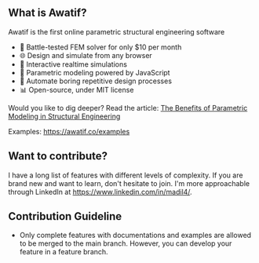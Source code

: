 ## What is Awatif?

Awatif is the first online parametric structural engineering software

- 🚀 Battle-tested FEM solver for only $10 per month
- 🌐 Design and simulate from any browser
- 🏓 Interactive realtime simulations
- 🧱 Parametric modeling powered by JavaScript
- 🔧 Automate boring repetitive design processes
- 📊 Open-source, under MIT license

Would you like to dig deeper? Read the article: [The Benefits of Parametric Modeling in Structural Engineering](https://www.linkedin.com/pulse/benefits-parametric-modeling-structural-engineering-mohamed-adil)

Examples: https://awatif.co/examples

## Want to contribute?

I have a long list of features with different levels of complexity. If you are brand new and want to learn, don't hesitate to join. I'm more approachable through LinkedIn at https://www.linkedin.com/in/madil4/.

## Contribution Guideline

- Only complete features with documentations and examples are allowed to be merged to the main branch. However, you can develop your feature in a feature branch.
